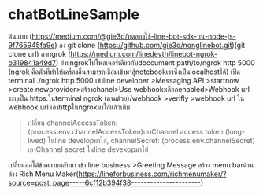 # chatBotLineSample 
ต้นแบบ (https://medium.com/@gie3d/ทดลองใช้-line-bot-sdk-บน-node-js-9f765945fa9e) 
ลง git clone (https://github.com/gie3d/nonglinebot.git์)(git clone url) 
ลงngrok (https://medium.com/linedevth/linebot-ngrok-b319841a49d7) ย้่ายngrokไปโฟลเดอร์เดียวกับdoccument path/to/ngrok http 5000 (ngrok คือตัวที่ทำให้เครื่องอื่นสามารถเชื่อมเข้ามาสู้notebookเราซึ่งเป็นlocalhostได้) เปิด terminal ./ngrok http 5000 
เข้าline developer >Messaging API >startnow >create newprovider>สร้างchanel>Use webhook:เลือกenabled>Webhook url ระบุเป็น https.ในterminal ngrok (ตามด้วย)/webhook >verifly >webhook url ใน webhook url เอาhttpในngrokมาใส่แล้วเติม 
>เปลี่ยน    channelAccessToken: (process.env.channelAccessToken)เอาChannel access token (long-lived) ในline developมาใส่,     channelSecret: (process.env.channelSecret) เอาChannel secret ในline devekopมาใส่



เปลี่ยนออโต้ข้อความกลับมา เข้า line business >Greeting Message
สร้าง menu barด้านล่าง Rich Menu Maker(https://lineforbusiness.com/richmenumaker/?source=post_page-----6cf12b394f38----------------------)
